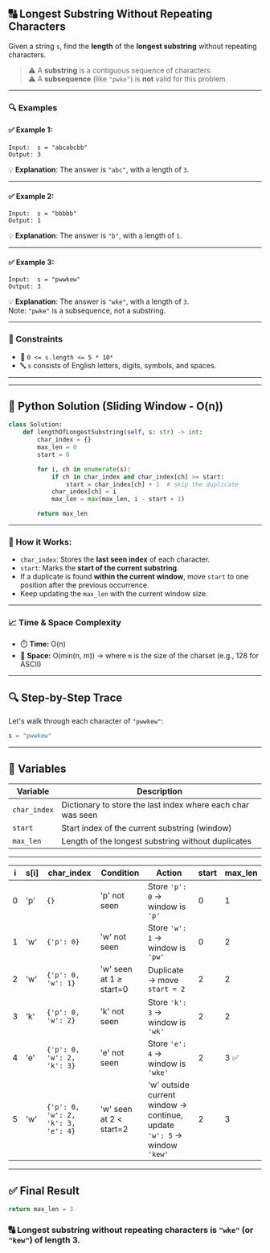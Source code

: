 ## 🔠 Longest Substring Without Repeating Characters

Given a string `s`, find the **length** of the **longest substring** without repeating characters.

> ⚠️ A **substring** is a contiguous sequence of characters.  
> ⚠️ A **subsequence** (like `"pwke"`) is **not** valid for this problem.

---

### 🔍 Examples

#### ✅ Example 1:
```
Input:  s = "abcabcbb"
Output: 3
```
💡 **Explanation**: The answer is `"abc"`, with a length of `3`.

---

#### ✅ Example 2:
```
Input:  s = "bbbbb"
Output: 1
```
💡 **Explanation**: The answer is `"b"`, with a length of `1`.

---

#### ✅ Example 3:
```
Input:  s = "pwwkew"
Output: 3
```
💡 **Explanation**: The answer is `"wke"`, with a length of `3`.  
Note: `"pwke"` is a subsequence, not a substring.

---

### 📌 Constraints
- 🧵 `0 <= s.length <= 5 * 10⁴`
- 🔤 `s` consists of English letters, digits, symbols, and spaces.

---
---

## 🐍 Python Solution (Sliding Window - O(n))

```python
class Solution:
    def lengthOfLongestSubstring(self, s: str) -> int:
        char_index = {}
        max_len = 0
        start = 0

        for i, ch in enumerate(s):
            if ch in char_index and char_index[ch] >= start:
                start = char_index[ch] + 1  # skip the duplicate
            char_index[ch] = i
            max_len = max(max_len, i - start + 1)

        return max_len
```

---

### 🧠 How it Works:
- `char_index`: Stores the **last seen index** of each character.
- `start`: Marks the **start of the current substring**.
- If a duplicate is found **within the current window**, move `start` to one position after the previous occurrence.
- Keep updating the `max_len` with the current window size.

---

### 📈 Time & Space Complexity
- ⏱️ **Time:** O(n)
- 🧠 **Space:** O(min(n, m)) → where `m` is the size of the charset (e.g., 128 for ASCII)

---

## 🔍 Step-by-Step Trace

Let's walk through each character of `"pwwkew"`:

```python
s = "pwwkew"
```

---

## 🧮 Variables
| Variable       | Description                                               |
|----------------|-----------------------------------------------------------|
| `char_index`   | Dictionary to store the last index where each char was seen |
| `start`        | Start index of the current substring (window)             |
| `max_len`      | Length of the longest substring without duplicates         |

---



| i | s[i] | char_index        | Condition                              | Action                                                                 | start | max_len |
|---|------|--------------------|----------------------------------------|------------------------------------------------------------------------|-------|----------|
| 0 | 'p'  | `{}`               | 'p' not seen                           | Store `'p': 0` → window is `'p'`                                       | 0     | 1        |
| 1 | 'w'  | `{'p': 0}`         | 'w' not seen                           | Store `'w': 1` → window is `'pw'`                                      | 0     | 2        |
| 2 | 'w'  | `{'p': 0, 'w': 1}` | 'w' seen at 1 ≥ start=0                | Duplicate → move `start = 2`                                           | 2     | 2        |
| 3 | 'k'  | `{'p': 0, 'w': 2}` | 'k' not seen                           | Store `'k': 3` → window is `'wk'`                                      | 2     | 2        |
| 4 | 'e'  | `{'p': 0, 'w': 2, 'k': 3}` | 'e' not seen                  | Store `'e': 4` → window is `'wke'`                                     | 2     | 3 ✅     |
| 5 | 'w'  | `{'p': 0, 'w': 2, 'k': 3, 'e': 4}` | 'w' seen at 2 < start=2   | 'w' outside current window → continue, update `'w': 5` → window `'kew'` | 2     | 3        |

---

## ✅ Final Result

```python
return max_len = 3
```

### 🔠 Longest substring without repeating characters is `"wke"` (or `"kew"`) of length **3**.
